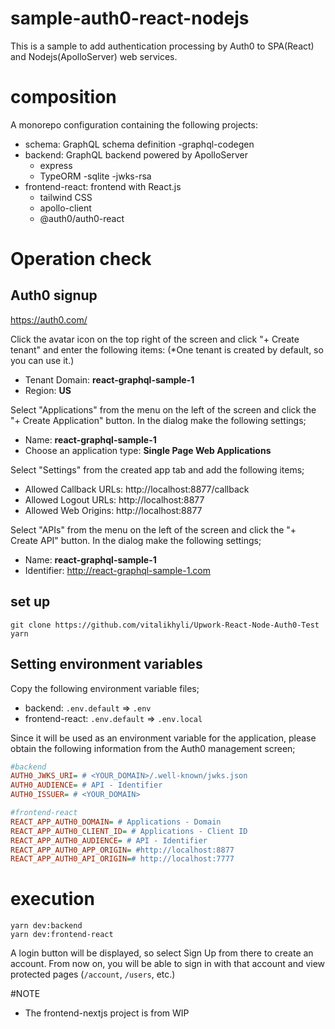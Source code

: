 # sample-auth0-react-nodejs

This is a sample to add authentication processing by Auth0 to SPA(React) and Nodejs(ApolloServer) web services.

# composition

A monorepo configuration containing the following projects:

- schema: GraphQL schema definition
   -graphql-codegen
- backend: GraphQL backend powered by ApolloServer
   - express
   - TypeORM
   -sqlite
   -jwks-rsa
- frontend-react: frontend with React.js
   - tailwind CSS
   - apollo-client
   - @auth0/auth0-react

# Operation check

## Auth0 signup

https://auth0.com/

Click the avatar icon on the top right of the screen and click "+ Create tenant" and enter the following items:
(*One tenant is created by default, so you can use it.)

- Tenant Domain: **react-graphql-sample-1**
- Region: **US**

Select "Applications" from the menu on the left of the screen and click the "+ Create Application" button. In the dialog make the following settings;

- Name: **react-graphql-sample-1**
- Choose an application type: **Single Page Web Applications**

Select "Settings" from the created app tab and add the following items;

- Allowed Callback URLs: http://localhost:8877/callback
- Allowed Logout URLs: http://localhost:8877
- Allowed Web Origins: http://localhost:8877

Select "APIs" from the menu on the left of the screen and click the "+ Create API" button. In the dialog make the following settings;

- Name: **react-graphql-sample-1**
- Identifier: http://react-graphql-sample-1.com

## set up

```
git clone https://github.com/vitalikhyli/Upwork-React-Node-Auth0-Test
yarn
```

## Setting environment variables

Copy the following environment variable files;

- backend: `.env.default` => `.env`
- frontend-react: `.env.default` => `.env.local`

Since it will be used as an environment variable for the application, please obtain the following information from the Auth0 management screen;

``` ini
#backend
AUTH0_JWKS_URI= # <YOUR_DOMAIN>/.well-known/jwks.json
AUTH0_AUDIENCE= # API - Identifier
AUTH0_ISSUER= # <YOUR_DOMAIN>
```

``` ini
#frontend-react
REACT_APP_AUTH0_DOMAIN= # Applications - Domain
REACT_APP_AUTH0_CLIENT_ID= # Applications - Client ID
REACT_APP_AUTH0_AUDIENCE= # API - Identifier
REACT_APP_AUTH0_APP_ORIGIN= #http://localhost:8877
REACT_APP_AUTH0_API_ORIGIN=# http://localhost:7777
```

# execution

```
yarn dev:backend
yarn dev:frontend-react
```

A login button will be displayed, so select Sign Up from there to create an account. From now on, you will be able to sign in with that account and view protected pages (`/account`, `/users`, etc.)

#NOTE

- The frontend-nextjs project is from WIP